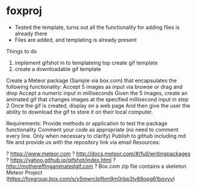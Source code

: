 # foxproj

- Tested the template, turns out all the functionality for adding files is already there
- Files are added, and templating is already present

Things to do
1. implement gifshot in to templateing top create gif template
2. create a downloadable gif template






Create a Meteor package (Sample via box.com) that encapsulates the following functionality:
Accept 5 images as input via browse or drag and drop
Accept a numeric input in milliseconds 
Given the 5 images, create an animated gif that changes images at the specified millisecond input in step 2
Once the gif is created, display on a web page 
And then give the user the ability to download the gif to store it on their local computer.

Requirements:
Provide methods or application to test the package functionality
Comment your code as appropriate (no need to comment every line. Only when necessary to clarify)
Publish to github including md file and provide us with the repository link via email
Resources:
 
?         https://www.meteor.com
?         http://docs.meteor.com/#/full/writingpackages
?         https://yahoo.github.io/gifshot/index.html
?         http://mothereffinganimatedgif.com
?         Box.com zip file contains a skeleton Meteor Project (https://foxgroup.box.com/s/v5mwrcbifbm9m0rbp3lv89opg61bovyv)
